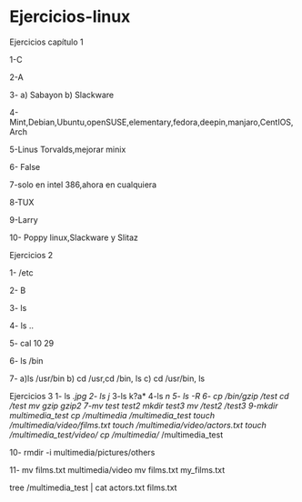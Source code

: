 # Ejercicios-linux

Ejercicios capítulo 1 

1-C

2-A

3- a) Sabayon
    b) Slackware

4- Mint,Debian,Ubuntu,openSUSE,elementary,fedora,deepin,manjaro,CentIOS,Arch

5-Linus Torvalds,mejorar minix

6- False

7-solo en intel 386,ahora en cualquiera

8-TUX

9-Larry 

10- Poppy linux,Slackware y Slitaz



Ejercicios 2

1-  /etc

2- B

3- ls

4- ls ..

5- cal 10 29

6- ls /bin 

7-  a)ls /usr/bin 
 b) cd /usr,cd /bin, ls
 c) cd /usr/bin, ls




Ejercicios 3 
1- ls *.jpg
2- ls j*
3-ls k?a*
4-ls *n
5- ls -R
6- cp /bin/gzip /test 
    cd /test
    mv gzip gzip2
7-mv test test2
   mkdir test3
   mv /test2 /test3
9-mkdir multimedia_test
  cp /multimedia /multimedia_test
  touch /multimedia/video/films.txt 
  touch /multimedia/video/actors.txt
  touch /multimedia_test/video/
  cp /multimedia/* /multimedia_test

10- rmdir -i multimedia/pictures/others

11- mv films.txt multimedia/video
    mv films.txt my_films.txt

tree /multimedia_test | cat actors.txt films.txt
